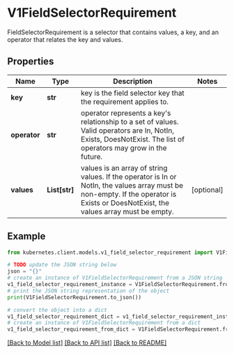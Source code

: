 # V1FieldSelectorRequirement

FieldSelectorRequirement is a selector that contains values, a key, and an operator that relates the key and values.

## Properties

Name | Type | Description | Notes
------------ | ------------- | ------------- | -------------
**key** | **str** | key is the field selector key that the requirement applies to. | 
**operator** | **str** | operator represents a key&#39;s relationship to a set of values. Valid operators are In, NotIn, Exists, DoesNotExist. The list of operators may grow in the future. | 
**values** | **List[str]** | values is an array of string values. If the operator is In or NotIn, the values array must be non-empty. If the operator is Exists or DoesNotExist, the values array must be empty. | [optional] 

## Example

```python
from kubernetes.client.models.v1_field_selector_requirement import V1FieldSelectorRequirement

# TODO update the JSON string below
json = "{}"
# create an instance of V1FieldSelectorRequirement from a JSON string
v1_field_selector_requirement_instance = V1FieldSelectorRequirement.from_json(json)
# print the JSON string representation of the object
print(V1FieldSelectorRequirement.to_json())

# convert the object into a dict
v1_field_selector_requirement_dict = v1_field_selector_requirement_instance.to_dict()
# create an instance of V1FieldSelectorRequirement from a dict
v1_field_selector_requirement_from_dict = V1FieldSelectorRequirement.from_dict(v1_field_selector_requirement_dict)
```
[[Back to Model list]](../README.md#documentation-for-models) [[Back to API list]](../README.md#documentation-for-api-endpoints) [[Back to README]](../README.md)


